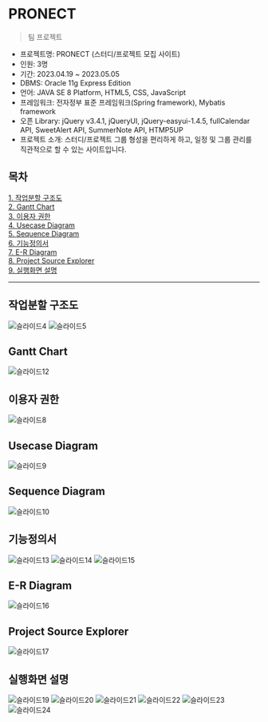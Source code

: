 # PRONECT
> 팀 프로젝트

- 프로젝트명: PRONECT (스터디/프로젝트 모집 사이트)
- 인원: 3명
- 기간: 2023.04.19 ~ 2023.05.05
- DBMS: Oracle 11g Express Edition
- 언어: JAVA SE 8 Platform, HTML5, CSS, JavaScript
- 프레임워크: 전자정부 표준 프레임워크(Spring framework), Mybatis framework
- 오픈 Library: jQuery v3.4.1, jQueryUI, jQuery-easyui-1.4.5, fullCalendar API, SweetAlert API, SummerNote API, HTMP5UP
- 프로젝트 소개: 스터디/프로젝트 그룹 형성을 편리하게 하고, 일정 및 그룹 관리를 직관적으로 할 수 있는 사이트입니다.

## 목차
[1. 작업분할 구조도](https://github.com/95dongju/Camper/blob/main/README.md#%EC%9E%91%EC%97%85%EB%B6%84%ED%95%A0-%EA%B5%AC%EC%A1%B0%EB%8F%84)<br>
[2. Gantt Chart](https://github.com/95dongju/Camper/blob/main/README.md#gantt-chard)<br>
[3. 이용자 권한](https://github.com/95dongju/Camper/blob/main/README.md#%EC%9D%B4%EC%9A%A9%EC%9E%90-%EA%B6%8C%ED%95%9C)<br>
[4. Usecase Diagram](https://github.com/95dongju/Camper/blob/main/README.md#usecase-diagram)<br>
[5. Sequence Diagram](https://github.com/95dongju/Camper/blob/main/README.md#sequence-diagram)<br>
[6. 기능정의서](https://github.com/95dongju/Camper/blob/main/README.md#%EA%B8%B0%EB%8A%A5%EC%A0%95%EC%9D%98%EC%84%9C)<br>
[7. E-R Diagram](https://github.com/95dongju/Camper/blob/main/README.md#project-source-explorer)<br>
[8. Project Source Explorer](https://github.com/95dongju/Camper/blob/main/README.md#project-source-explorer)<br>
[9. 실행화면 설명](https://github.com/95dongju/Camper/blob/main/README.md#%EC%8B%A4%ED%96%89%ED%99%94%EB%A9%B4-%EC%84%A4%EB%AA%85)<br>


<hr>

## 작업분할 구조도
![슬라이드4](https://github.com/95dongju/Pronect_2ndTeamProject/assets/119286977/7c25cb24-0705-4907-8144-8ef19d4f02fe)
![슬라이드5](https://github.com/95dongju/Pronect_2ndTeamProject/assets/119286977/6b9a9a15-fb95-44c0-8cf4-618687498735)
## Gantt Chart
![슬라이드12](https://github.com/95dongju/Pronect_2ndTeamProject/assets/119286977/2ae27274-5bb6-472e-92fe-b01fef9cc17c)
## 이용자 권한
![슬라이드8](https://github.com/95dongju/Pronect_2ndTeamProject/assets/119286977/60bd4191-34de-402f-9a64-b38b376de4f2)
## Usecase Diagram
![슬라이드9](https://github.com/95dongju/Pronect_2ndTeamProject/assets/119286977/e5ff4940-7849-4d0b-b30e-b4f92ee20a17)
## Sequence Diagram
![슬라이드10](https://github.com/95dongju/Pronect_2ndTeamProject/assets/119286977/c388e549-ef5f-41c5-bd4c-84a4570da74e)
## 기능정의서
![슬라이드13](https://github.com/95dongju/Pronect_2ndTeamProject/assets/119286977/26c8e0ae-d5f8-4b5c-a0bd-78d23af5adbf)
![슬라이드14](https://github.com/95dongju/Pronect_2ndTeamProject/assets/119286977/ab5870dd-36a4-4744-baac-52dc085eda27)
![슬라이드15](https://github.com/95dongju/Pronect_2ndTeamProject/assets/119286977/d051a75c-4bb6-4668-b2a3-d91f3babfd42)
## E-R Diagram
![슬라이드16](https://github.com/95dongju/Pronect_2ndTeamProject/assets/119286977/918ef207-cf1f-4199-8ab3-2e9503df44f3)
## Project Source Explorer
![슬라이드17](https://github.com/95dongju/Pronect_2ndTeamProject/assets/119286977/ce3e2fbe-3a77-4017-b4d1-8563a4a57651)
## 실행화면 설명
![슬라이드19](https://user-images.githubusercontent.com/119286977/229388558-b3b4840b-9497-4e3b-85ac-349f39e79446.JPG)
![슬라이드20](https://user-images.githubusercontent.com/119286977/229388560-f769242b-1749-4c81-a50f-011673f9d0f9.JPG)
![슬라이드21](https://user-images.githubusercontent.com/119286977/229388561-98430a1f-0d19-4881-b1fd-3ec8f9925d2b.JPG)
![슬라이드22](https://user-images.githubusercontent.com/119286977/229388563-7066e04d-c232-4606-ab58-0fd92bc8511a.JPG)
![슬라이드23](https://user-images.githubusercontent.com/119286977/229388564-c1bc5f53-3917-4c56-9c05-0e5a73a0d54d.JPG)
![슬라이드24](https://user-images.githubusercontent.com/119286977/229388566-5a968f62-6382-463b-b865-b040987de0af.JPG)
